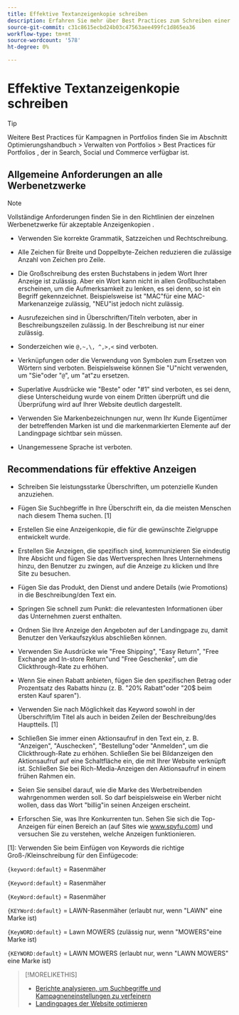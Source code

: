 ```yaml
---
title: Effektive Textanzeigenkopie schreiben
description: Erfahren Sie mehr über Best Practices zum Schreiben einer effektiven Anzeigenkopie.
source-git-commit: c31c8615ecbd24b03c47563aee499fc1d865ea36
workflow-type: tm+mt
source-wordcount: '578'
ht-degree: 0%

---
```


# Effektive Textanzeigenkopie schreiben

>[!TIP]
>
>Weitere Best Practices für Kampagnen in Portfolios finden Sie im Abschnitt Optimierungshandbuch > Verwalten von Portfolios > Best Practices für Portfolios , der in Search, Social und Commerce verfügbar ist.<!-- verify convention for referencing Optimization Guide here -->

## Allgemeine Anforderungen an alle Werbenetzwerke

>[!NOTE]
>
>Vollständige Anforderungen finden Sie in den Richtlinien der einzelnen Werbenetzwerke für akzeptable Anzeigenkopien .

* Verwenden Sie korrekte Grammatik, Satzzeichen und Rechtschreibung.

* Alle Zeichen für Breite und Doppelbyte-Zeichen reduzieren die zulässige Anzahl von Zeichen pro Zeile.

* Die Großschreibung des ersten Buchstabens in jedem Wort Ihrer Anzeige ist zulässig. Aber ein Wort kann nicht in allen Großbuchstaben erscheinen, um die Aufmerksamkeit zu lenken, es sei denn, so ist ein Begriff gekennzeichnet. Beispielsweise ist &quot;MAC&quot;für eine MAC-Markenanzeige zulässig, &quot;NEU&quot;ist jedoch nicht zulässig.

* Ausrufezeichen sind in Überschriften/Titeln verboten, aber in Beschreibungszeilen zulässig. In der Beschreibung ist nur einer zulässig.

* Sonderzeichen wie `@,~,\, ^,>,<` sind verboten.

* Verknüpfungen oder die Verwendung von Symbolen zum Ersetzen von Wörtern sind verboten. Beispielsweise können Sie &quot;U&quot;nicht verwenden, um &quot;Sie&quot;oder &quot;`@`&quot;, um &quot;at&quot;zu ersetzen.

* Superlative Ausdrücke wie &quot;Beste&quot; oder &quot;#1&quot; sind verboten, es sei denn, diese Unterscheidung wurde von einem Dritten überprüft und die Überprüfung wird auf Ihrer Website deutlich dargestellt.

* Verwenden Sie Markenbezeichnungen nur, wenn Ihr Kunde Eigentümer der betreffenden Marken ist und die markenmarkierten Elemente auf der Landingpage sichtbar sein müssen.

* Unangemessene Sprache ist verboten.

## Recommendations für effektive Anzeigen

* Schreiben Sie leistungsstarke Überschriften, um potenzielle Kunden anzuziehen.

* Fügen Sie Suchbegriffe in Ihre Überschrift ein, da die meisten Menschen nach diesem Thema suchen. [1]

* Erstellen Sie eine Anzeigenkopie, die für die gewünschte Zielgruppe entwickelt wurde.

* Erstellen Sie Anzeigen, die spezifisch sind, kommunizieren Sie eindeutig Ihre Absicht und fügen Sie das Wertversprechen Ihres Unternehmens hinzu, den Benutzer zu zwingen, auf die Anzeige zu klicken und Ihre Site zu besuchen.

* Fügen Sie das Produkt, den Dienst und andere Details (wie Promotions) in die Beschreibung/den Text ein.

* Springen Sie schnell zum Punkt: die relevantesten Informationen über das Unternehmen zuerst enthalten.

* Ordnen Sie Ihre Anzeige den Angeboten auf der Landingpage zu, damit Benutzer den Verkaufszyklus abschließen können.

* Verwenden Sie Ausdrücke wie &quot;Free Shipping&quot;, &quot;Easy Return&quot;, &quot;Free Exchange and In-store Return&quot;und &quot;Free Geschenke&quot;, um die Clickthrough-Rate zu erhöhen.

* Wenn Sie einen Rabatt anbieten, fügen Sie den spezifischen Betrag oder Prozentsatz des Rabatts hinzu (z. B. &quot;20% Rabatt&quot;oder &quot;20$ beim ersten Kauf sparen&quot;).

* Verwenden Sie nach Möglichkeit das Keyword sowohl in der Überschrift/im Titel als auch in beiden Zeilen der Beschreibung/des Hauptteils. [1]

* Schließen Sie immer einen Aktionsaufruf in den Text ein, z. B. &quot;Anzeigen&quot;, &quot;Auschecken&quot;, &quot;Bestellung&quot;oder &quot;Anmelden&quot;, um die Clickthrough-Rate zu erhöhen. Schließen Sie bei Bildanzeigen den Aktionsaufruf auf eine Schaltfläche ein, die mit Ihrer Website verknüpft ist. Schließen Sie bei Rich-Media-Anzeigen den Aktionsaufruf in einem frühen Rahmen ein.

* Seien Sie sensibel darauf, wie die Marke des Werbetreibenden wahrgenommen werden soll. So darf beispielsweise ein Werber nicht wollen, dass das Wort &quot;billig&quot;in seinen Anzeigen erscheint.

* Erforschen Sie, was Ihre Konkurrenten tun. Sehen Sie sich die Top-Anzeigen für einen Bereich an (auf Sites wie www.spyfu.com) und versuchen Sie zu verstehen, welche Anzeigen funktionieren.

[1]: Verwenden Sie beim Einfügen von Keywords die richtige Groß-/Kleinschreibung für den Einfügecode:

`{keyword:default}` = Rasenmäher

`{Keyword:default}` = Rasenmäher

`{KeyWord:default}` = Rasenmäher

`{KEYWord:default}` = LAWN-Rasenmäher (erlaubt nur, wenn &quot;LAWN&quot; eine Marke ist)

`{KeyWORD:default}` = Lawn MOWERS (zulässig nur, wenn &quot;MOWERS&quot;eine Marke ist)

`{KEYWORD:default}` = LAWN MOWERS (erlaubt nur, wenn &quot;LAWN MOWERS&quot; eine Marke ist)

>[!MORELIKETHIS]
>
>* [Berichte analysieren, um Suchbegriffe und Kampagneneinstellungen zu verfeinern](best-practices-analyze.md)
>* [Landingpages der Website optimieren](best-practices-optimize.md)
